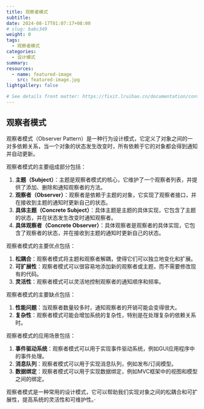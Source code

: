 ```yaml
---
title: 观察者模式
subtitle:
date: 2024-08-17T01:07:17+08:00
# slug: babc349
weight: 0
tags:
  - 观察者模式
categories:
  - 设计模式
summary:
resources:
  - name: featured-image
    src: featured-image.jpg
lightgallery: false

# See details front matter: https://fixit.lruihao.cn/documentation/content-management/introduction/#front-matter
---
```


<!--more-->


## 观察者模式

观察者模式（Observer Pattern）是一种行为设计模式，它定义了对象之间的一对多依赖关系，当一个对象的状态发生改变时，所有依赖于它的对象都会得到通知并自动更新。

观察者模式的主要组成部分包括：

1. **主题（Subject）**：主题是观察者模式的核心，它维护了一个观察者列表，并提供了添加、删除和通知观察者的方法。
2. **观察者（Observer）**：观察者是依赖于主题的对象，它实现了观察者接口，并在接收到主题的通知时更新自己的状态。
3. **具体主题（Concrete Subject）**：具体主题是主题的具体实现，它包含了主题的状态，并在状态发生改变时通知观察者。
4. **具体观察者（Concrete Observer）**：具体观察者是观察者的具体实现，它包含了观察者的状态，并在接收到主题的通知时更新自己的状态。

观察者模式的主要优点包括：

1. **松耦合**：观察者模式将主题和观察者解耦，使得它们可以独立地变化和扩展。
2. **可扩展性**：观察者模式可以很容易地添加新的观察者或主题，而不需要修改现有的代码。
3. **灵活性**：观察者模式可以灵活地控制观察者的通知顺序和频率。

观察者模式的主要缺点包括：

1. **性能问题**：当观察者数量较多时，通知观察者的开销可能会变得很大。
2. **复杂性**：观察者模式可能会增加系统的复杂性，特别是在处理复杂的依赖关系时。

观察者模式的应用场景包括：

1. **事件驱动系统**：观察者模式可以用于实现事件驱动系统，例如GUI应用程序中的事件处理。
2. **消息队列**：观察者模式可以用于实现消息队列，例如发布/订阅模型。
3. **数据绑定**：观察者模式可以用于实现数据绑定，例如MVC框架中的视图和模型之间的绑定。

观察者模式是一种常用的设计模式，它可以帮助我们实现对象之间的松耦合和可扩展性，提高系统的灵活性和可维护性。·